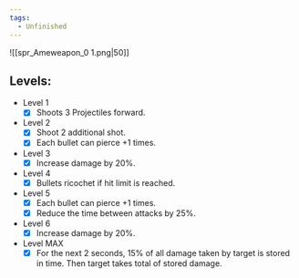 ```yaml
---
tags:
  - Unfinished
---
```

![[spr_Ameweapon_0 1.png|50]]
## Levels:
- Level 1 
	- [x] Shoots 3 Projectiles forward.
- Level 2
	- [x] Shoot 2 additional shot.
	- [x] Each bullet can pierce +1 times.
- Level 3
	- [x] Increase damage by 20%.
- Level 4
	- [x] Bullets ricochet if hit limit is reached.
- Level 5
	- [x] Each bullet can pierce +1 times. 
	- [x] Reduce the time between attacks by 25%.
- Level 6
	- [x] Increase damage by 20%.
- Level MAX
	- [x] For the next 2 seconds, 15% of all damage taken by target is stored in time. Then target takes total of stored damage.